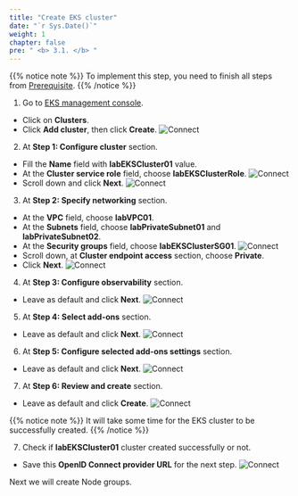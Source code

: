```yaml
---
title: "Create EKS cluster"
date: "`r Sys.Date()`"
weight: 1
chapter: false
pre: " <b> 3.1. </b> "
---
```


{{% notice note %}}
To implement this step, you need to finish all steps from [Prerequisite](/2-Prerequisite/).
{{% /notice %}}

1. Go to [EKS management console](https://console.aws.amazon.com/eks/home).

- Click on **Clusters**.
- Click **Add cluster**, then click **Create**.
  ![Connect](/workshop.chaunguyen.site/images//3.eks/ws01-createeks01.png)

2. At **Step 1: Configure cluster** section.

- Fill the **Name** field with **labEKSCluster01** value.
- At the **Cluster service role** field, choose **labEKSClusterRole**.
  ![Connect](/workshop.chaunguyen.site/images//3.eks/ws01-createeks02.png)
- Scroll down and click **Next**.
  ![Connect](/workshop.chaunguyen.site/images//3.eks/ws01-createeks03.png)

3. At **Step 2: Specify networking** section.

- At the **VPC** field, choose **labVPC01**.
- At the **Subnets** field, choose **labPrivateSubnet01** and **labPrivateSubnet02**.
- At the **Security groups** field, choose **labEKSClusterSG01**.
  ![Connect](/workshop.chaunguyen.site/images//3.eks/ws01-createeks04.png)
- Scroll down, at **Cluster endpoint access** section, choose **Private**.
- Click **Next**.
  ![Connect](/workshop.chaunguyen.site/images//3.eks/ws01-createeks05.png)

4. At **Step 3: Configure observability** section.

- Leave as default and click **Next**.
  ![Connect](/workshop.chaunguyen.site/images//3.eks/ws01-createeks06.png)

5. At **Step 4: Select add-ons** section.

- Leave as default and click **Next**.
  ![Connect](/workshop.chaunguyen.site/images//3.eks/ws01-createeks07.png)

6. At **Step 5: Configure selected add-ons settings** section.

- Leave as default and click **Next**.
  ![Connect](/workshop.chaunguyen.site/images//3.eks/ws01-createeks08.png)

7. At **Step 6: Review and create** section.

- Leave as default and click **Create**.
  ![Connect](/workshop.chaunguyen.site/images//3.eks/ws01-createeks09.png)

{{% notice note %}}
It will take some time for the EKS cluster to be successfully created.
{{% /notice %}}

7. Check if **labEKSCluster01** cluster created successfully or not.

- Save this **OpenID Connect provider URL** for the next step.
  ![Connect](/workshop.chaunguyen.site/images//3.eks/ws01-createeks10.png)

Next we will create Node groups.

